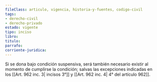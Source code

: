 ```yaml
---
fileClass: articulo, vigencia, historia-y-fuentes, codigo-civil
tags:
- derecho-civil
- derecho-privado
estado: vigente
tipo: inciso
libro:
titulo:
parrafo:
corriente-juridica:
---
```

Si se dona bajo condición suspensiva, será también necesario existir al momento de cumplirse la condición; salvas las excepciones indicadas en los [[Art. 962 inc. 3| incisos 3°]] y [[Art. 962 inc. 4| 4° del artículo 962]].